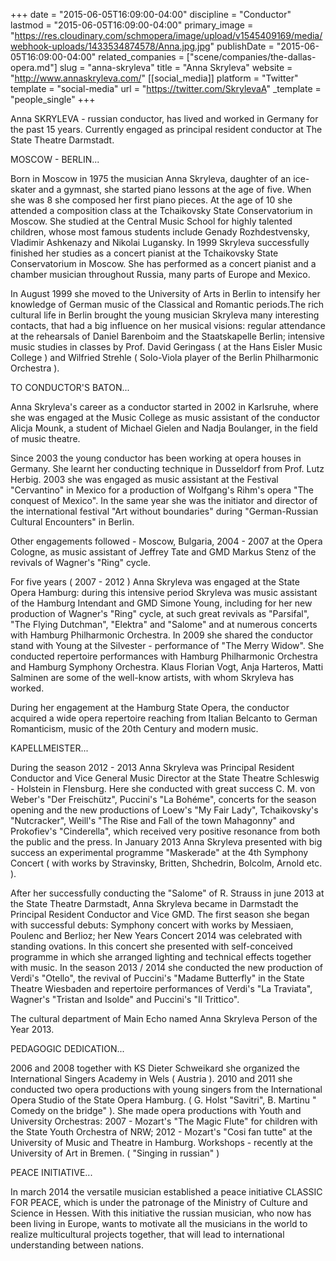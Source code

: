 +++
date = "2015-06-05T16:09:00-04:00"
discipline = "Conductor"
lastmod = "2015-06-05T16:09:00-04:00"
primary_image = "https://res.cloudinary.com/schmopera/image/upload/v1545409169/media/webhook-uploads/1433534874578/Anna.jpg.jpg"
publishDate = "2015-06-05T16:09:00-04:00"
related_companies = ["scene/companies/the-dallas-opera.md"]
slug = "anna-skryleva"
title = "Anna Skryleva"
website = "http://www.annaskryleva.com/"
[[social_media]]
platform = "Twitter"
template = "social-media"
url = "https://twitter.com/SkrylevaA"
_template = "people_single"
+++

Anna SKRYLEVA - russian conductor, has lived and worked in Germany for the past 15 years. Currently engaged as principal resident conductor at The State Theatre Darmstadt.
 
MOSCOW - BERLIN...
 
Born in Moscow in 1975 the musician Anna Skryleva, daughter of an ice-skater and a gymnast, she started piano lessons at the age of five. When she was 8 she composed her first piano pieces. At the age of 10 she attended a composition class at the Tchaikovsky State Conservatorium in Moscow. She studied at the Central Music School for highly talented children, whose most famous students include Genady Rozhdestvensky, Vladimir Ashkenazy and Nikolai Lugansky. In 1999 Skryleva successfully finished her studies as a concert pianist at the Tchaikovsky State Conservatorium in Moscow. She has performed as a concert pianist and a chamber musician throughout Russia, many parts of Europe and Mexico.

In August 1999 she moved to the University of Arts in Berlin to intensify her knowledge of German music of the Classical and Romantic periods.The rich cultural life in Berlin brought the young musician Skryleva many interesting contacts, that had a big influence on her musical visions: regular attendance at the rehearsals of Daniel Barenboim and the Staatskapelle Berlin; intensive music studies in classes by Prof. David Geringass ( at the Hans Eisler Music College ) and Wilfried Strehle ( Solo-Viola player of the Berlin Philharmonic Orchestra ).
 
TO CONDUCTOR'S BATON...
 
Anna Skryleva's career as a conductor started in 2002 in Karlsruhe, where she was engaged at the Music College as music assistant of the conductor Alicja Mounk, a student of Michael Gielen and Nadja Boulanger, in the field of music theatre.
 
Since 2003 the young conductor has been working at opera houses in Germany. She learnt her conducting technique in Dusseldorf from Prof. Lutz Herbig. 2003 she was engaged as music assistant at the Festival "Cervantino" in Mexico for a production of Wolfgang's Rihm's opera "The conquest of Mexico". In the same year she was the initiator and director of the international festival "Art without boundaries" during "German-Russian Cultural Encounters" in Berlin.

Other engagements followed - Moscow, Bulgaria, 2004 - 2007 at the Opera Cologne, as music assistant of Jeffrey Tate and GMD Markus Stenz of the revivals of Wagner's "Ring" cycle. 
 
For five years ( 2007 - 2012 ) Anna Skryleva was engaged at the State Opera Hamburg: during this intensive period Skryleva was music assistant of the Hamburg Intendant and GMD Simone Young, including for her new production of Wagner's "Ring" cycle, at such great revivals as "Parsifal", "The Flying Dutchman", "Elektra" and "Salome" and at numerous concerts with Hamburg Philharmonic Orchestra. In 2009 she shared the conductor stand with Young at the Silvester - performance of "The Merry Widow". She conducted repertoire performances with Hamburg Philharmonic Orchestra and Hamburg Symphony Orchestra. Klaus Florian Vogt, Anja Harteros, Matti Salminen are some of the well-know artists, with whom Skryleva has worked.
 
During her engagement at the Hamburg State Opera, the conductor acquired a wide opera repertoire reaching from Italian Belcanto to German Romanticism, music of the 20th Century and modern music.
 
KAPELLMEISTER...
 
During the season 2012 - 2013 Anna Skryleva was Principal Resident Conductor and Vice General Music Director at the State Theatre Schleswig - Holstein in Flensburg. Here she conducted with great success C. M. von Weber's "Der Freischütz", Puccini's "La Bohéme", concerts for the season opening and the new productions of Loew's "My Fair Lady", Tchaikovsky's "Nutcracker", Weill's "The Rise and Fall of the town Mahagonny" and Prokofiev's "Cinderella", which received very positive resonance from both the public and the press.
In January 2013 Anna Skryleva presented with big success an experimental programme "Maskerade" at the 4th Symphony Concert ( with works by Stravinsky, Britten, Shchedrin, Bolcolm, Arnold etc. ).
 
After her successfully conducting the "Salome" of R. Strauss in june 2013 at the State Theatre Darmstadt, Anna Skryleva became in Darmstadt the Principal Resident Conductor and Vice GMD. The first season she began with successful debuts: Symphony concert with works by Messiaen, Poulenc and Berlioz; her New Years Concert 2014 was celebrated with standing ovations. In this concert she presented with self-conceived programme in which she arranged lighting and technical effects together with music. In the season 2013 / 2014 she conducted the new production of Verdi's "Otello", the revival of Puccini's "Madame Butterfly" in the State Theatre Wiesbaden and repertoire performances of Verdi's "La Traviata", Wagner's "Tristan and Isolde" and Puccini's "Il Trittico".
 
The cultural department of Main Echo named Anna Skryleva Person of the Year 2013.
 
PEDAGOGIC DEDICATION...
 
2006 and 2008 together with KS Dieter Schweikard she organized the International Singers Academy in Wels ( Austria ). 2010 and 2011 she conducted two opera productions with young singers from the International Opera Studio of the State Opera Hamburg. ( G. Holst "Savitri", B. Martinu " Comedy on the bridge" ). She made opera productions with Youth and University Orchestras: 2007 - Mozart's "The Magic Flute" for children with the State Youth Orchestra of NRW; 2012 - Mozart's "Cosi fan tutte" at the University of Music and Theatre in Hamburg. Workshops - recently at the University of Art in Bremen. ( "Singing in russian" )
 
PEACE INITIATIVE...
 
In march 2014 the versatile musician established a peace initiative CLASSIC FOR PEACE, which is under the patronage of the Ministry of Culture and Science in Hessen. With this initiative the russian musician, who now has been living in Europe, wants to motivate all the musicians in the world to realize multicultural projects together, that will lead to international understanding between nations.
